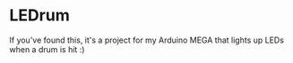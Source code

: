 # LEDrum
If you've found this, it's a project for my Arduino MEGA that lights up LEDs when a drum is hit :)
